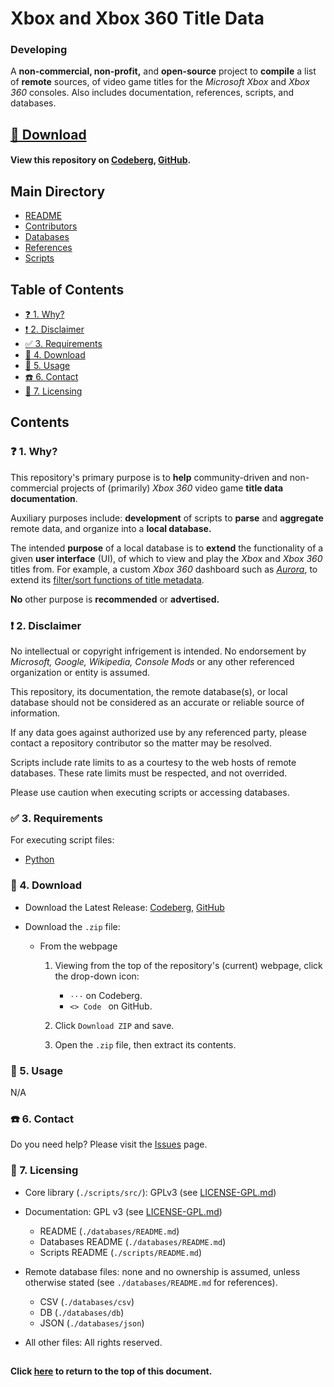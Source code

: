 # Xbox and Xbox 360 Title Data
### Developing

A **non-commercial, non-profit,** and **open-source** project to **compile** a
list of **remote** sources, of video game titles for the *Microsoft Xbox* and
*Xbox 360* consoles. Also includes documentation, references, scripts, and
databases.

## [💾 Download](#-3-download)
#### View this repository on [Codeberg][001], [GitHub][002].

[001]: https://codeberg.org/portellam/xbox-and-xbox-360-title-data
[002]: https://github.com/portellam/xbox-and-xbox-360-title-data

##
## Main Directory

- [README](./README.md)
- [Contributors](./CONTRIBUTORS.md)
- [Databases](./databases/README.md)
- [References](./REFERENCES.md)
- [Scripts](./scripts/README.md)

## Table of Contents

- [❓ 1. Why?](#-1-why)
- [❗ 2. Disclaimer](#-2-disclaimer)
- [✅ 3. Requirements](#-3-requirements)
- [💾 4. Download](#-4-download)
- [🔨 5. Usage](#-5-usage)
- [☎️ 6. Contact](#-6-contact)
- [📝 7. Licensing](#-7-licensing)

## Contents

### ❓ 1. Why?

This repository's primary purpose is to **help** community-driven and
non-commercial projects of (primarily) *Xbox 360* video game
**title data documentation**.

Auxiliary purposes include: **development** of scripts to **parse** and
**aggregate** remote data, and organize into a **local database.**

The intended **purpose** of a local database is to **extend** the functionality
of a given **user interface** (UI), of which to view and play the *Xbox* and
*Xbox 360* titles from. For example, a custom *Xbox 360* dashboard such as
[*Aurora*][37], to extend its [filter/sort functions of title metadata][6].

**No** other purpose is **recommended** or **advertised.**

### ❗ 2. Disclaimer

No intellectual or copyright infrigement is intended. No endorsement by
*Microsoft, Google, Wikipedia, Console Mods* or any other referenced organization
or entity is assumed.

This repository, its documentation, the remote database(s), or local database
should not be considered as an accurate or reliable source of information.

If any data goes against authorized use by any referenced party, please contact a
repository contributor so the matter may be resolved.

Scripts include rate limits to as a courtesy to the web hosts of remote databases.
These rate limits must be respected, and not overrided.

Please use caution when executing scripts or accessing databases.

### ✅ 3. Requirements

For executing script files:
- [Python][34]

### 💾 4. Download

- Download the Latest Release: [Codeberg][301], [GitHub][302]

- Download the `.zip` file:

  - From the webpage

    1. Viewing from the top of the repository's (current) webpage, click the
       drop-down icon:

       - `···` on Codeberg.
       - `<> Code ` on GitHub.

    2. Click `Download ZIP` and save.
    3. Open the `.zip` file, then extract its contents.

[301]: https://codeberg.org/portellam/xbox-and-xbox-360-title-data/releases/latest
[302]: https://github.com/portellam/xbox-and-xbox-360-title-data/releases/latest

### 🔨 5. Usage

N/A

### ☎️ 6. Contact

Do you need help? Please visit the [Issues][501] page.

[501]: https://github.com/portellam/xbox-and-xbox-360-title-data/issues

### 📝 7. Licensing

- Core library (`./scripts/src/`): GPLv3 (see [LICENSE-GPL.md][601])

- Documentation: GPL v3 (see [LICENSE-GPL.md][601])
  - README (`./databases/README.md`)
  - Databases README (`./databases/README.md`)
  - Scripts README (`./scripts/README.md`)

- Remote database files: none and no ownership is assumed, unless otherwise stated
(see `./databases/README.md` for references).
  - CSV (`./databases/csv`)
  - DB (`./databases/db`)
  - JSON (`./databases/json`)

- All other files: All rights reserved.

[601]: ./LICENSE-GPL.md
[602]: ./REFERENCES.md

##
#### Click [here](#xbox-and-xbox-360-title-data) to return to the top of this document.

[1]: ./REFERENCES.md/#1
[2]: ./REFERENCES.md/#2
[3]: ./REFERENCES.md/#3
[4]: ./REFERENCES.md/#4
[5]: ./REFERENCES.md/#5
[6]: ./REFERENCES.md/#6
[7]: ./REFERENCES.md/#7
[8]: ./REFERENCES.md/#8
[9]: ./REFERENCES.md/#9
[10]: ./REFERENCES.md/#10
[11]: ./REFERENCES.md/#11
[12]: ./REFERENCES.md/#12
[13]: ./REFERENCES.md/#13
[14]: ./REFERENCES.md/#14
[15]: ./REFERENCES.md/#15
[16]: ./REFERENCES.md/#16
[17]: ./REFERENCES.md/#17
[18]: ./REFERENCES.md/#18
[19]: ./REFERENCES.md/#19
[20]: ./REFERENCES.md/#20
[21]: ./REFERENCES.md/#21
[22]: ./REFERENCES.md/#22
[23]: ./REFERENCES.md/#23
[24]: ./REFERENCES.md/#24
[25]: ./REFERENCES.md/#25
[26]: ./REFERENCES.md/#26
[27]: ./REFERENCES.md/#27
[28]: ./REFERENCES.md/#28
[29]: ./REFERENCES.md/#29
[30]: ./REFERENCES.md/#30
[31]: ./REFERENCES.md/#31
[32]: ./REFERENCES.md/#32
[33]: ./REFERENCES.md/#33
[34]: ./REFERENCES.md/#34
[35]: ./REFERENCES.md/#35
[36]: ./REFERENCES.md/#36
[37]: ./REFERENCES.md/#37
[38]: ./REFERENCES.md/#38